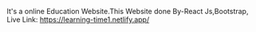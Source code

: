 It's a online Education Website.This Website done By-React Js,Bootstrap,
Live  Link: https://learning-time1.netlify.app/
